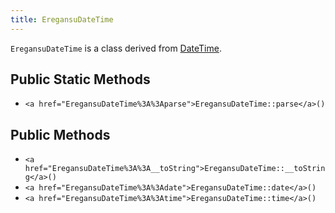 ```yaml
---
title: EregansuDateTime
---
```


`EregansuDateTime` is a class derived from <a href="DateTime">DateTime</a>.

## Public Static Methods

* `<a href="EregansuDateTime%3A%3Aparse">EregansuDateTime::parse</a>()`

## Public Methods

* `<a href="EregansuDateTime%3A%3A__toString">EregansuDateTime::__toString</a>()`
* `<a href="EregansuDateTime%3A%3Adate">EregansuDateTime::date</a>()`
* `<a href="EregansuDateTime%3A%3Atime">EregansuDateTime::time</a>()`

